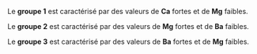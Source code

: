 ﻿

Le **groupe 1** est caractérisé par des valeurs de **Ca** fortes et de **Mg** faibles.

Le **groupe 2** est caractérisé par des valeurs de **Mg** fortes et de **Ba** faibles.

Le **groupe 3** est caractérisé par des valeurs de **Ba** fortes et de **Mg** faibles.